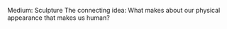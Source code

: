 Medium: Sculpture
The connecting idea: What makes about our physical appearance that makes us human?

